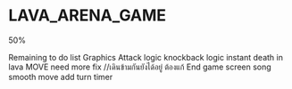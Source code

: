 # LAVA_ARENA_GAME

50%

Remaining to do list 
Graphics 
Attack logic
knockback logic
instant death in lava
MOVE need more fix //เดินข้ามกันยังได้อยู่ ต้องแก้
End game screen
song 
smooth move 
add turn timer
